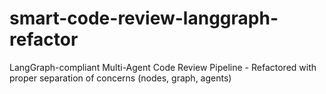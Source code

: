 # smart-code-review-langgraph-refactor
LangGraph-compliant Multi-Agent Code Review Pipeline - Refactored with proper separation of concerns (nodes, graph, agents)
